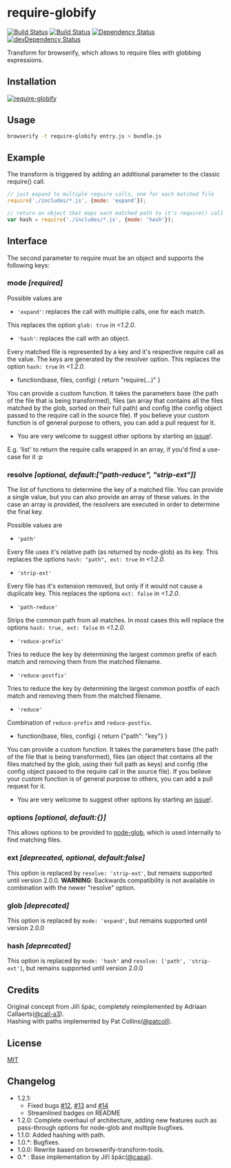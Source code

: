 # require-globify

[![Build Status][travis-shield]][travis]
[![Build Status][travis-shield-develop]][travis]
[![Dependency Status][dependencies-shield]][dependencies]
[![devDependency Status][dependencies-dev-shield]][dependencies-dev]

Transform for browserify, which allows to require files with globbing expressions.


## Installation

[![require-globify](https://nodei.co/npm/require-globify.png?small=true)][npm]

## Usage

``` bash
browserify -t require-globify entry.js > bundle.js
```

## Example

The transform is triggered by adding an additional parameter to the classic require() call.
```javascript
// just expand to multiple require calls, one for each matched file
require('./includes/*.js', {mode: 'expand'});

// return an object that maps each matched path to it's require() call
var hash = require('./includes/*.js', {mode: 'hash'});
```

## Interface
The second parameter to require must be an object and supports the following keys:

### mode *[required]*
  Possible values are
  - `'expand'`: replaces the call with multiple calls, one for each match.

  This replaces the option `glob: true` in *<1.2.0*.

  - `'hash'`: replaces the call with an object.

  Every matched file is represented by a key and it's respective require call as the value. The keys are generated by the resolver option.
  This replaces the option `hash: true` in *<1.2.0*.

  - function(base, files, config) { return "require(...)" }

  You can provide a custom function. It takes the parameters base (the path of the file that is being transformed), files (an array that contains all the files matched by the glob, sorted on their full path) and config (the config object passed to the require call in the source file).
  If you believe your custom function is of general purpose to others, you can add a pull request for it.

  - You are very welcome to suggest other options by starting an [issue](https://github.com/capaj/require-globify/issues)!.

  E.g. 'list' to return the require calls wrapped in an array, if you'd find a use-case for it :p

### resolve *[optional, default:["path-reduce", "strip-ext"]]*
  The list of functions to determine the key of a matched file.
  You can provide a single value, but you can also provide an array of these values.
  In the case an array is provided, the resolvers are executed in order to determine the final key.

  Possible values are
  - `'path'`

  Every file uses it's relative path (as returned by node-glob) as its key.
  This replaces the options `hash: "path", ext: true` in *<1.2.0*.

  - `'strip-ext'`

  Every file has it\'s extension removed, but only if it would not cause a duplicate key.
  This replaces the options `ext: false` in *<1.2.0*.

  - `'path-reduce'`

  Strips the common path from all matches. In most cases this will replace the options `hash: true, ext: false` in *<1.2.0*.

  - `'reduce-prefix'`

  Tries to reduce the key by determining the largest common prefix of each match and removing them from the matched filename.

  - `'reduce-postfix'`

  Tries to reduce the key by determining the largest common postfix of each match and removing them from the matched filename.

  - `'reduce'`

  Combination of `reduce-prefix` and `reduce-postfix`.

  - function(base, files, config) { return {"path": "key"} }

  You can provide a custom function. It takes the parameters base (the path of the file that is being transformed), files (an object that contains all the files matched by the glob, using their full path as keys) and config (the config object passed to the require call in the source file).
  If you believe your custom function is of general purpose to others, you can add a pull request for it.

  - You are very welcome to suggest other options by starting an [issue](https://github.com/capaj/require-globify/issues)!.



### options *[optional, default:{}]*
  This allows options to be provided to [node-glob](https://www.npmjs.com/package/glob), which is used internally to find matching files.

### ext *[deprecated, optional, default:false]*
  This option is replaced by `resolve: 'strip-ext'`, but remains supported until version 2.0.0.
  **WARNING**: Backwards compatibility is not available in combination with the newer "resolve" option.

### glob *[deprecated]*
  This option is replaced by `mode: 'expand'`, but remains supported until version 2.0.0

### hash *[deprecated]*
  This option is replaced by `mode: 'hash'` and `resolve: ['path', 'strip-ext']`, but remains supported until version 2.0.0


## Credits
Original concept from Jiří špác, completely reimplemented by Adriaan Callaerts([@call-a3](https://github.com/call-a3)).  
Hashing with paths implemented by Pat Collins([@patcoll](https://github.com/patcoll)).


## License
[MIT](http://github.com/capaj/require-globify/blob/master/LICENSE)


## Changelog
 - 1.2.1:
   - Fixed bugs [#12](https://github.com/capaj/require-globify/issues/12), [#13](https://github.com/capaj/require-globify/issues/13) and [#14](https://github.com/capaj/require-globify/issues/14)
   - Streamlined badges on README
 - 1.2.0: Complete overhaul of architecture, adding new features such as pass-through options for node-glob and multiple bugfixes.
 - 1.1.0: Added hashing with path.
 - 1.0.\*: Bugfixes.
 - 1.0.0: Rewrite based on browserify-transform-tools.
 - 0.\*  : Base implementation by Jiří špác([@capaj](https://github.com/capaj)).

[npm]:                     https://www.npmjs.com/package/require-globify
[travis]:                  https://travis-ci.org/capaj/require-globify
[travis-shield]:           https://img.shields.io/travis/capaj/require-globify.svg
[travis-shield-develop]:   https://img.shields.io/travis/capaj/require-globify/develop.svg?label=develop%20build
[dependencies]:            https://david-dm.org/capaj/require-globify
[dependencies-dev]:        https://david-dm.org/capaj/require-globify#info=devDependencies
[dependencies-shield]:     https://img.shields.io/david/capaj/require-globify.svg
[dependencies-dev-shield]: https://img.shields.io/david/dev/capaj/require-globify.svg
